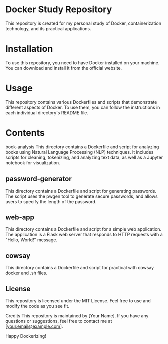 # Docker Study Repository
This repository is created for my personal study of Docker, containerization technology, and its practical applications.

# Installation
To use this repository, you need to have Docker installed on your machine. You can download and install it from the official website.

# Usage
This repository contains various Dockerfiles and scripts that demonstrate different aspects of Docker. To use them, you can follow the instructions in each individual directory's README file.

# Contents
book-analysis
This directory contains a Dockerfile and script for analyzing books using Natural Language Processing (NLP) techniques. It includes scripts for cleaning, tokenizing, and analyzing text data, as well as a Jupyter notebook for visualization.

## password-generator
This directory contains a Dockerfile and script for generating passwords. The script uses the pwgen tool to generate secure passwords, and allows users to specify the length of the password.

## web-app
This directory contains a Dockerfile and script for a simple web application. The application is a Flask web server that responds to HTTP requests with a "Hello, World!" message.

## cowsay 
This directory contains a Dockerfile and script for practical with cowsay docker and .sh files.

## License
This repository is licensed under the MIT License. Feel free to use and modify the code as you see fit.

Credits
This repository is maintained by [Your Name]. If you have any questions or suggestions, feel free to contact me at [your.email@example.com].

Happy Dockerizing!